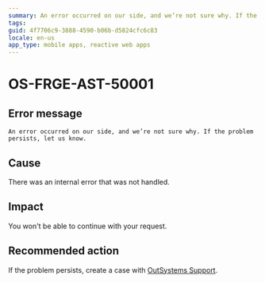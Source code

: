 ```yaml
---
summary: An error occurred on our side, and we’re not sure why. If the problem persists, let us know.
tags: 
guid: 4f7706c9-3888-4590-b06b-d5824cfc6c83
locale: en-us
app_type: mobile apps, reactive web apps
---
```


# OS-FRGE-AST-50001

## Error message

`An error occurred on our side, and we’re not sure why. If the problem persists, let us know.`

## Cause

There was an internal error that was not handled.

## Impact

You won't be able to continue with your request.

## Recommended action

If the problem persists, create a case with [OutSystems Support](https://www.outsystems.com/support/portal/open-support-case?ErrorCode=OS-FRGE-AST-50001).
